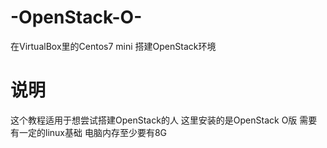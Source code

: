 # -OpenStack-O-
在VirtualBox里的Centos7 mini 搭建OpenStack环境
# 说明
这个教程适用于想尝试搭建OpenStack的人
这里安装的是OpenStack O版
需要有一定的linux基础
电脑内存至少要有8G

